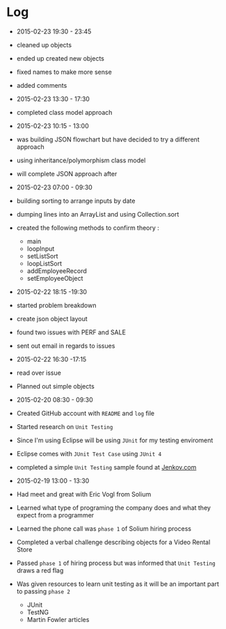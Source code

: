 # Log

- 2015-02-23 19:30 - 23:45
 - cleaned up objects
 - ended up created new objects 
 - fixed names to make more sense
 - added comments 

- 2015-02-23 13:30 - 17:30
 - completed class model approach

- 2015-02-23 10:15 - 13:00
 - was building JSON flowchart but have decided to try a different approach
 - using inheritance/polymorphism class model
 - will complete JSON approach after

- 2015-02-23 07:00 - 09:30
 - building sorting to arrange inputs by date
 - dumping lines into an ArrayList and using Collection.sort
 - created the following methods to confirm theory :
    - main
    - loopInput
    - setListSort
    - loopListSort
    - addEmployeeRecord
    - setEmployeeObject

- 2015-02-22 18:15 -19:30
 - started problem breakdown
 - create json object layout
 - found two issues with PERF and SALE
 - sent out email in regards to issues

- 2015-02-22 16:30 -17:15
 - read over issue
 - Planned out simple objects

- 2015-02-20 08:30 - 09:30
 - Created GitHub account with `README` and `log` file
 - Started research on `Unit Testing`
 - Since I'm using Eclipse will be using `JUnit` for my testing enviroment
 - Eclipse comes with `JUnit Test Case` using `JUnit 4`
 - completed a simple `Unit Testing` sample found at <a href="http://tutorials.jenkov.com/java-unit-testing/simple-test.html" target="_blank">Jenkov.com</a>

- 2015-02-19 13:00 - 13:30
 - Had meet and great with Eric Vogl from Solium
 - Learned what type of programing the company does and what they expect from a programmer
 - Learned the phone call was `phase 1` of Solium hiring process
 - Completed a verbal challenge describing objects for a Video Rental Store
 - Passed `phase 1` of hiring process but was informed that `Unit Testing` draws a red flag
 - Was given resources to learn unit testing as it will be an important part to passing `phase 2`
    - JUnit
    - TestNG
    - Martin Fowler articles
